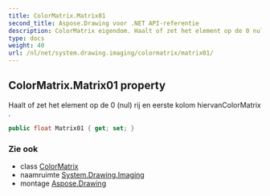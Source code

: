 ```yaml
---
title: ColorMatrix.Matrix01
second_title: Aspose.Drawing voor .NET API-referentie
description: ColorMatrix eigendom. Haalt of zet het element op de 0 nul rij en eerste kolom hiervanColorMatrix .
type: docs
weight: 40
url: /nl/net/system.drawing.imaging/colormatrix/matrix01/
---
```

## ColorMatrix.Matrix01 property

Haalt of zet het element op de 0 (nul) rij en eerste kolom hiervanColorMatrix .

```csharp
public float Matrix01 { get; set; }
```

### Zie ook

* class [ColorMatrix](../)
* naamruimte [System.Drawing.Imaging](../../colormatrix/)
* montage [Aspose.Drawing](../../../)


